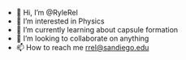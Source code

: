 - 👋 Hi, I’m @RyleRel
- 👀 I’m interested in Physics
- 🌱 I’m currently learning about capsule formation
- 💞️ I’m looking to collaborate on anything
- 📫 How to reach me rrel@sandiego.edu

<!---
RyleRel/RyleRel is a ✨ special ✨ repository because its `README.md` (this file) appears on your GitHub profile.
You can click the Preview link to take a look at your changes.
--->
